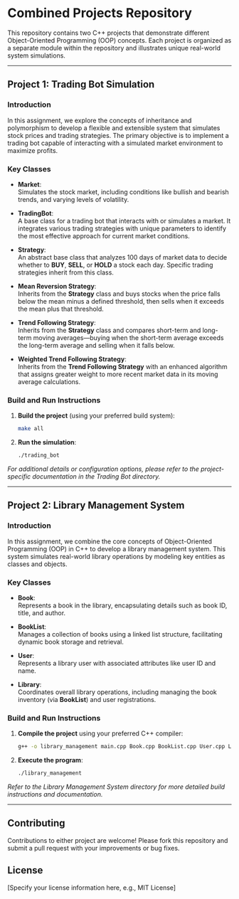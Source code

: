 # Combined Projects Repository

This repository contains two C++ projects that demonstrate different Object-Oriented Programming (OOP) concepts. Each project is organized as a separate module within the repository and illustrates unique real-world system simulations.

---

## Project 1: Trading Bot Simulation

### Introduction
In this assignment, we explore the concepts of inheritance and polymorphism to develop a flexible and extensible system that simulates stock prices and trading strategies. The primary objective is to implement a trading bot capable of interacting with a simulated market environment to maximize profits.

### Key Classes
- **Market**:  
  Simulates the stock market, including conditions like bullish and bearish trends, and varying levels of volatility.
  
- **TradingBot**:  
  A base class for a trading bot that interacts with or simulates a market. It integrates various trading strategies with unique parameters to identify the most effective approach for current market conditions.
  
- **Strategy**:  
  An abstract base class that analyzes 100 days of market data to decide whether to **BUY**, **SELL**, or **HOLD** a stock each day. Specific trading strategies inherit from this class.
  
- **Mean Reversion Strategy**:  
  Inherits from the **Strategy** class and buys stocks when the price falls below the mean minus a defined threshold, then sells when it exceeds the mean plus that threshold.
  
- **Trend Following Strategy**:  
  Inherits from the **Strategy** class and compares short-term and long-term moving averages—buying when the short-term average exceeds the long-term average and selling when it falls below.
  
- **Weighted Trend Following Strategy**:  
  Inherits from the **Trend Following Strategy** with an enhanced algorithm that assigns greater weight to more recent market data in its moving average calculations.

### Build and Run Instructions
1. **Build the project** (using your preferred build system):
    ```bash
    make all
    ```
2. **Run the simulation**:
    ```bash
    ./trading_bot
    ```

*For additional details or configuration options, please refer to the project-specific documentation in the Trading Bot directory.*

---

## Project 2: Library Management System

### Introduction
In this assignment, we combine the core concepts of Object-Oriented Programming (OOP) in C++ to develop a library management system. This system simulates real-world library operations by modeling key entities as classes and objects.

### Key Classes
- **Book**:  
  Represents a book in the library, encapsulating details such as book ID, title, and author.
  
- **BookList**:  
  Manages a collection of books using a linked list structure, facilitating dynamic book storage and retrieval.
  
- **User**:  
  Represents a library user with associated attributes like user ID and name.
  
- **Library**:  
  Coordinates overall library operations, including managing the book inventory (via **BookList**) and user registrations.

### Build and Run Instructions
1. **Compile the project** using your preferred C++ compiler:
    ```bash
    g++ -o library_management main.cpp Book.cpp BookList.cpp User.cpp Library.cpp
    ```
2. **Execute the program**:
    ```bash
    ./library_management
    ```

*Refer to the Library Management System directory for more detailed build instructions and documentation.*

---

## Contributing
Contributions to either project are welcome! Please fork this repository and submit a pull request with your improvements or bug fixes.

## License
[Specify your license information here, e.g., MIT License]
